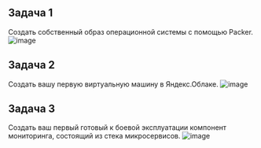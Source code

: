 ## Задача 1
Создать собственный образ операционной системы с помощью Packer.
![image](https://user-images.githubusercontent.com/93075740/157820998-de6eadb3-2a1e-40a1-9e4d-05e46e810ce9.png)

## Задача 2
Создать вашу первую виртуальную машину в Яндекс.Облаке.
![image](https://user-images.githubusercontent.com/93075740/157824508-fe28cc1f-181a-4925-90e2-d69d9c7d2afa.png)

## Задача 3
Создать ваш первый готовый к боевой эксплуатации компонент мониторинга, состоящий из стека микросервисов.
![image](https://user-images.githubusercontent.com/93075740/157826838-bf8769ab-75b1-4239-a29d-ece54ba2c0cd.png)

